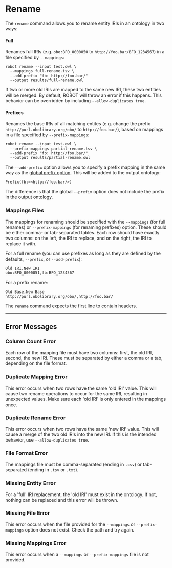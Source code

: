 # Rename

The `rename` command allows you to rename entity IRIs in an ontology in two ways:

#### Full

Renames full IRIs (e.g. `obo:BFO_0000050` to `http://foo.bar/BFO_1234567`) in a file specified by `--mappings`:

    robot rename --input test.owl \
      --mappings full-rename.tsv \
      --add-prefix "fb: http://foo.bar/"
      --output results/full-rename.owl

If two or more old IRIs are mapped to the same new IRI, these two entities will be merged. By default, ROBOT will throw an error if this happens. This behavior can be overridden by including `--allow-duplicates true`.

#### Prefixes

Renames the base IRIs of all matching entites (e.g. change the prefix `http://purl.obolibrary.org/obo/` to `http://foo.bar/`), based on mappings in a file specified by `--prefix-mappings`:

    robot rename --input test.owl \
      --prefix-mappings partial-rename.tsv \
      --add-prefix "fb: http://foo.bar/"
      --output results/partial-rename.owl
      
The `--add-prefix` option allows you to specify a prefix mapping in the same way as the [global prefix option](/global#prefixes). This will be added to the output ontology:

```
Prefix(fb:=<http://foo.bar/>)
```

The difference is that the global `--prefix` option does not include the prefix in the output ontology.

### Mappings Files

The mappings for renaming should be specified with the `--mappings` (for full renames) or `--prefix-mappings` (for renaming prefixes) option. These should be either comma- or tab-separated tables. Each row should have exactly two columns: on the left, the IRI to replace, and on the right, the IRI to replace it with. 

For a full rename (you can use prefixes as long as they are defined by the defaults, `--prefix`, or `--add-prefix`):

```
Old IRI,New IRI
obo:BFO_0000051,fb:BFO_1234567
```

For a prefix rename:

```
Old Base,New Base
http://purl.obolibrary.org/obo/,http://foo.bar/
```

The `rename` command expects the first line to contain headers.

---

## Error Messages

### Column Count Error

Each row of the mapping file must have two columns: first, the old IRI, second, the new IRI. These must be separated by either a comma or a tab, depending on the file format.

### Duplicate Mapping Error

This error occurs when two rows have the same 'old IRI' value. This will cause two rename operations to occur for the same IRI, resulting in unexpected values. Make sure each 'old IRI' is only entered in the mappings once.

### Duplicate Rename Error

This error occurs when two rows have the same 'new IRI' value. This will cause a merge of the two old IRIs into the new IRI. If this is the intended behavior, use `--allow-duplicates true`.

### File Format Error

The mappings file must be comma-separated (ending in `.csv`) or tab-separated (ending in `.tsv` or `.txt`).

### Missing Entity Error

For a 'full' IRI replacement, the 'old IRI' must exist in the ontology. If not, nothing can be replaced and this error will be thrown.

### Missing File Error

This error occurs when the file provided for the `--mappings` or `--prefix-mappings` option does not exist. Check the path and try again.

### Missing Mappings Error

This error occurs when a `--mappings` or `--prefix-mappings` file is not provided.
